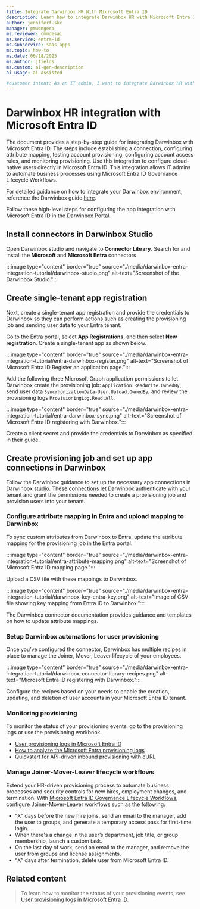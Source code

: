 ```yaml
---
title: Integrate Darwinbox HR With Microsoft Entra ID
description: Learn how to integrate Darwinbox HR with Microsoft Entra ID to automate user provisioning, manage lifecycle workflows, and streamline HR-driven processes. 
author: jenniferf-skc
manager: pmwongera
ms.reviewer: cmmdesai
ms.service: entra-id
ms.subservice: saas-apps
ms.topic: how-to
ms.date: 06/18/2025
ms.author: jfields
ms.custom: ai-gen-description
ai-usage: ai-assisted

#customer intent: As an IT admin, I want to integrate Darwinbox HR with Microsoft Entra ID so that I can automate user provisioning and lifecycle workflows.
---
```



# Darwinbox HR integration with Microsoft Entra ID

The document provides a step-by-step guide for integrating Darwinbox with Microsoft Entra ID. The steps include establishing a connection, configuring attribute mapping, testing account provisioning, configuring account access rules, and monitoring provisioning. Use this integration to configure cloud-native users directly in Microsoft Entra ID. This integration allows IT admins to automate business processes using Microsoft Entra ID Governance Lifecycle Workflows.

For detailed guidance on how to integrate your Darwinbox environment, reference the Darwinbox guide [here](https://help.darwinbox.com/r/Integration-Templates/Darwinbox-Microsoft-Entra-ID-Connector). 

Follow these high-level steps for configuring the app integration with Microsoft Entra ID in the Darwinbox Portal.


## Install connectors in Darwinbox Studio
Open Darwinbox studio and navigate to **Connector Library**. Search for and install the **Microsoft** and **Microsoft Entra** connectors 

:::image type="content" border="true" source="./media/darwinbox-entra-integration-tutorial/darwinbox-studio.png" alt-text="Screenshot of the Darwinbox Studio.":::

## Create single-tenant app registration
Next, create a single-tenant app registration and provide the credentials to Darwinbox so they can perform actions such as creating the provisioning job and sending user data to your Entra tenant.

Go to the Entra portal, select **App Registrations**, and then select **New registration**. Create a single-tenant app as shown below.

:::image type="content" border="true" source="./media/darwinbox-entra-integration-tutorial/entra-darwinbox-register.png" alt-text="Screenshot of Microsoft Entra ID Register an application page.":::

Add the following three Microsoft Graph application permissions to let Darwinbox create the provisioning job: `Application.ReadWrite.OwnedBy`, send user data `SyncrhonizationData-User.Upload.OwnedBy`, and review the provisioning logs `ProvisioningLog.Read.All`.

:::image type="content" border="true" source="./media/darwinbox-entra-integration-tutorial/entra-darwinbox-sync.png" alt-text="Screenshot of Microsoft Entra ID registering with Darwinbox.":::

Create a client secret and provide the credentials to Darwinbox as specified in their guide.

## Create  provisioning job and set up app connections in Darwinbox

Follow the Darwinbox guidance to set up the necessary app connections in Darwinbox studio. These connections let Darwinbox authenticate with your tenant and grant the permissions needed to create a provisioning job and provision users into your tenant.

### Configure attribute mapping in Entra and upload mapping to Darwinbox

To sync custom attributes from Darwinbox to Entra, update the attribute mapping for the provisioning job in the Entra portal. 

:::image type="content" border="true" source="./media/darwinbox-entra-integration-tutorial/entra-attribute-mapping.png" alt-text="Screenshot of Microsoft Entra ID mapping page.":::

Upload a CSV file with these mappings to Darwinbox.

:::image type="content" border="true" source="./media/darwinbox-entra-integration-tutorial/darwinbox-key-entra-key.png" alt-text="Image of CSV file showing key mapping from Entra ID to Darwinbox.":::

The Darwinbox connector documentation provides guidance and templates on how to update attribute mappings.

### Setup Darwinbox automations for user provisioning

Once you’ve configured the connector, Darwinbox has multiple recipes in place to manage the Joiner, Mover, Leaver lifecycle of your employees. 

:::image type="content" border="true" source="./media/darwinbox-entra-integration-tutorial/darwinbox-connector-library-recipes.png" alt-text="Microsoft Entra ID registering with Darwinbox.":::

Configure the recipes based on your needs to enable the creation, updating, and deletion of user accounts in your Microsoft Entra ID tenant. 

### Monitoring provisioning

To monitor the status of your provisioning events, go to the provisioning logs or use the provisioning workbook.

-	[User provisioning logs in Microsoft Entra ID](~/identity/monitoring-health/concept-provisioning-logs.md)
-	[How to analyze the Microsoft Entra provisioning logs](~/identity/monitoring-health/howto-analyze-provisioning-logs.md)
-	[Quickstart for API-driven inbound provisioning with cURL](~/identity/app-provisioning/inbound-provisioning-api-curl-tutorial.md#verify-processing-of-the-bulk-request-payload)

### Manage Joiner-Mover-Leaver lifecycle workflows

Extend your HR-driven provisioning process to automate business processes and security controls for new hires, employment changes, and termination. With [Microsoft Entra ID Governance Lifecycle Workflows](~/id-governance/what-are-lifecycle-workflows.md), configure Joiner-Mover-Leaver workflows such as the following:

-	“X” days before the new hire joins, send an email to the manager, add the user to groups, and generate a temporary access pass for first-time login.
-	When there's a change in the user’s department, job title, or group membership, launch a custom task.
-	On the last day of work, send an email to the manager, and remove the user from groups and license assignments.
-	“X” days after termination, delete user from Microsoft Entra ID.


## Related content

> To learn how to monitor the status of your provisioning events, see [User provisioning logs in Microsoft Entra ID](~/identity/monitoring-health/concept-provisioning-logs.md).
